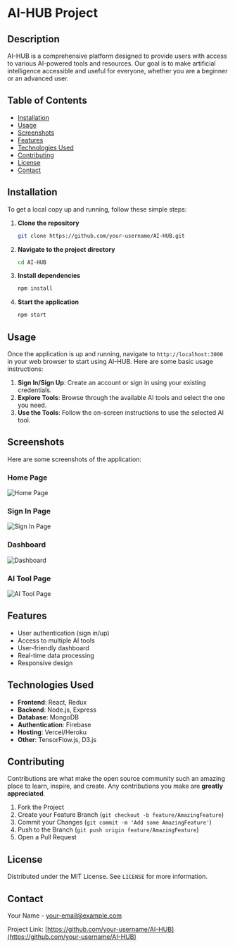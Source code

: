 # AI-HUB Project

## Description

AI-HUB is a comprehensive platform designed to provide users with access to various AI-powered tools and resources. Our goal is to make artificial intelligence accessible and useful for everyone, whether you are a beginner or an advanced user.

## Table of Contents

- [Installation](#installation)
- [Usage](#usage)
- [Screenshots](#screenshots)
- [Features](#features)
- [Technologies Used](#technologies-used)
- [Contributing](#contributing)
- [License](#license)
- [Contact](#contact)

## Installation

To get a local copy up and running, follow these simple steps:

1. **Clone the repository**
    ```bash
    git clone https://github.com/your-username/AI-HUB.git
    ```
2. **Navigate to the project directory**
    ```bash
    cd AI-HUB
    ```
3. **Install dependencies**
    ```bash
    npm install
    ```
4. **Start the application**
    ```bash
    npm start
    ```

## Usage

Once the application is up and running, navigate to `http://localhost:3000` in your web browser to start using AI-HUB. Here are some basic usage instructions:

1. **Sign In/Sign Up**: Create an account or sign in using your existing credentials.
2. **Explore Tools**: Browse through the available AI tools and select the one you need.
3. **Use the Tools**: Follow the on-screen instructions to use the selected AI tool.

## Screenshots

Here are some screenshots of the application:

### Home Page
![Home Page](link-to-screenshot)

### Sign In Page
![Sign In Page](link-to-screenshot)

### Dashboard
![Dashboard](link-to-screenshot)

### AI Tool Page
![AI Tool Page](link-to-screenshot)

## Features

- User authentication (sign in/up)
- Access to multiple AI tools
- User-friendly dashboard
- Real-time data processing
- Responsive design

## Technologies Used

- **Frontend**: React, Redux
- **Backend**: Node.js, Express
- **Database**: MongoDB
- **Authentication**: Firebase
- **Hosting**: Vercel/Heroku
- **Other**: TensorFlow.js, D3.js

## Contributing

Contributions are what make the open source community such an amazing place to learn, inspire, and create. Any contributions you make are **greatly appreciated**.

1. Fork the Project
2. Create your Feature Branch (`git checkout -b feature/AmazingFeature`)
3. Commit your Changes (`git commit -m 'Add some AmazingFeature'`)
4. Push to the Branch (`git push origin feature/AmazingFeature`)
5. Open a Pull Request

## License

Distributed under the MIT License. See `LICENSE` for more information.

## Contact

Your Name - [your-email@example.com](mailto:your-email@example.com)

Project Link: [https://github.com/your-username/AI-HUB](https://github.com/your-username/AI-HUB)
